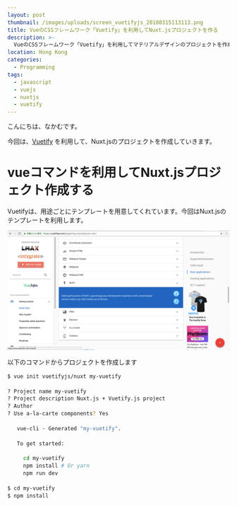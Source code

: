 ```yaml
---
layout: post
thumbnail: /images/uploads/screen_vuetifyjs_20180315113113.png
title: VueのCSSフレームワーク「Vuetify」を利用してNuxt.jsプロジェクトを作る
description: >-
  VueのCSSフレームワーク「Vuetify」を利用してマテリアルデザインのプロジェクトを作成します。Nuxt.js用のプロジェクトでSSRで開発していきます。
location: Hong Kong
categories:
  - Programming
tags:
  - javascript
  - vuejs
  - nuxtjs
  - vuetify
---
```

こんにちは、なかむです。

今回は、[Vuetify](https://vuetifyjs.com/ja/) を利用して、Nuxt.jsのプロジェクトを作成していきます。

# vueコマンドを利用してNuxt.jsプロジェクト作成する

Vuetifyは、用途ごとにテンプレートを用意してくれています。今回はNuxt.jsのテンプレートを利用します。

![Vuetify](/images/uploads/screen_vuetify_20180315114254.png)


以下のコマンドからプロジェクトを作成します

```bash
$ vue init vuetifyjs/nuxt my-vuetify

? Project name my-vuetify
? Project description Nuxt.js + Vuetify.js project
? Author
? Use a-la-carte components? Yes

   vue-cli · Generated "my-vuetify".

   To get started:

     cd my-vuetify
     npm install # Or yarn
     npm run dev

$ cd my-vuetify
$ npm install
```

